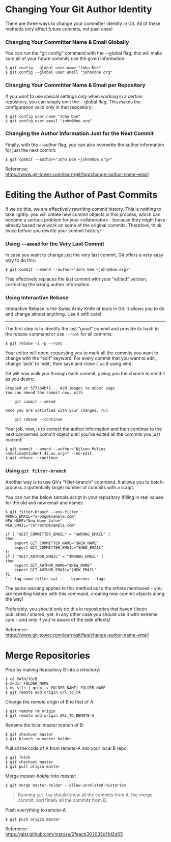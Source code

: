 # Changing Your Git Author Identity
There are three ways to change your committer identity in Git. All of these methods only affect future commits, not past ones!
### Changing Your Committer Name & Email Globally
You can run the "git config" command with the --global flag; this will make sure all of your future commits use the given information:
```
$ git config --global user.name "John Doe"
$ git config --global user.email "john@doe.org"
```
### Changing Your Committer Name & Email per Repository
If you want to use special settings only when working in a certain repository, you can simply omit the --global flag. This makes the configuration valid only in that repository:
```
$ git config user.name "John Doe"
$ git config user.email "john@doe.org"
```
### Changing the Author Information Just for the Next Commit
Finally, with the --author flag, you can also overwrite the author information for just the next commit:
```
$ git commit --author="John Doe <john@doe.org>"
```

Reference:  
https://www.git-tower.com/learn/git/faq/change-author-name-email
  


  
# Editing the Author of Past Commits
If we do this, we are effectively rewriting commit history. This is nothing to take lightly: you will create new commit objects in this process, which can become a serious problem for your collaborators - because they might have already based new work on some of the original commits. Therefore, think twice before you rewrite your commit history!  
### Using `--amend` for the Very Last Commit
In case you want to change just the very last commit, Git offers a very easy way to do this:
```
$ git commit --amend --author="John Doe <john@doe.org>"
```
This effectively replaces the last commit with your "edited" version, correcting the wrong author information.
### Using Interactive Rebase
Interactive Rebase is the Swiss Army Knife of tools in Git: it allows you to do and change almost anything. Use it with care!  

----
The first step is to identify the last "good" commit and provide its hash to the rebase command or use `--root` for all commits:
```
$ git rebase -i -p --root
```
Your editor will open, requesting you to mark all the commits you want to change with the "edit" keyword. For every commit that you want to edit, change 'pick' to 'edit', then save and close (`:wq` if using vim).

Git will now walk you through each commit, giving you the chance to mold it as you desire:
```
Stopped at 5772b4bf2... Add images to about page
You can amend the commit now, with

    git commit --amend

Once you are satisfied with your changes, run

    git rebase --continue
```
Your job, now, is to correct the author information and then continue to the next concerned commit object until you've edited all the commits you just marked:
```
$ git commit --amend --author="Nilson Molina <nmolina@student.42.us.org>" --no-edit
$ git rebase --continue
```
### Using `git filter-branch`
Another way is to use Git's "filter-branch" command. It allows you to batch-process a (potentially large) number of commits with a script.  

You can run the below sample script in your repository (filling in real values for the old and new email and name):
```
$ git filter-branch --env-filter '
WRONG_EMAIL="wrong@example.com"
NEW_NAME="New Name Value"
NEW_EMAIL="correct@example.com"

if [ "$GIT_COMMITTER_EMAIL" = "$WRONG_EMAIL" ]
then
    export GIT_COMMITTER_NAME="$NEW_NAME"
    export GIT_COMMITTER_EMAIL="$NEW_EMAIL"
fi
if [ "$GIT_AUTHOR_EMAIL" = "$WRONG_EMAIL" ]
then
    export GIT_AUTHOR_NAME="$NEW_NAME"
    export GIT_AUTHOR_EMAIL="$NEW_EMAIL"
fi
' --tag-name-filter cat -- --branches --tags
```
The same warning applies to this method as to the others mentioned - you are rewriting history with this command, creating new commit objects along the way!

Preferably, you should only do this in repositories that haven't been published / shared, yet. In any other case you should use it with extreme care - and only if you're aware of the side effects!

Reference:  
https://www.git-tower.com/learn/git/faq/change-author-name-email




# Merge Repositories
Prep by making Repository B into a directory:
```
$ cd PATH/TO/B
$ mkdir FOLDER_NAME
$ mv $(ls | grep -v FOLDER_NAME) FOLDER_NAME
$ git remote add origin url_to_rA
```

Change the remote origin of B to that of A:
```
$ git remote rm origin
$ git remote add origin URL_TO_REMOTE-A
```

Rename the local master branch of B:
```
$ git checkout master
$ git branch -m master-holder
```

Pull all the code of A from remote-A into your local B repo:
```
$ git fetch
$ git checkout master
$ git pull origin master
```

Merge *master-holder* into *master*:
```
$ git merge master-holder --allow-unrelated-histories
```

> Running `git log` should show all the commits from A, the merge commit, and finally all the commits from B.

Push everything to remote-A
```
$ git push origin master
```

Reference:  
https://gist.github.com/msrose/2feacb303035d11d2d05
